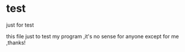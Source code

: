 # test
just for test

this file just to test my program ,it's no sense for anyone except for me ,thanks!

